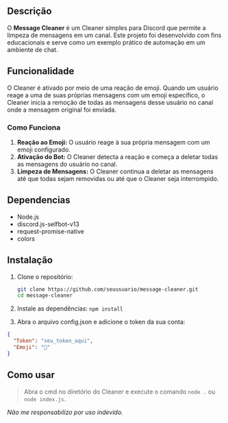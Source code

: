 ## Descrição

O **Message Cleaner** é um Cleaner simples para Discord que permite a limpeza de mensagens em um canal. Este projeto foi desenvolvido com fins educacionais e serve como um exemplo prático de automação em um ambiente de chat.

## Funcionalidade

O Cleaner é ativado por meio de uma reação de emoji. Quando um usuário reage a uma de suas próprias mensagens com um emoji específico, o Cleaner inicia a remoção de todas as mensagens desse usuário no canal onde a mensagem original foi enviada.

### Como Funciona

1. **Reação ao Emoji:** O usuário reage à sua própria mensagem com um emoji configurado.
2. **Ativação do Bot:** O Cleaner detecta a reação e começa a deletar todas as mensagens do usuário no canal.
3. **Limpeza de Mensagens:** O Cleaner continua a deletar as mensagens até que todas sejam removidas ou até que o Cleaner seja interrompido.

## Dependencias

- Node.js
- discord.js-selfbot-v13
- request-promise-native
- colors

## Instalação

1. Clone o repositório:
   ```bash
   git clone https://github.com/seuusuario/message-cleaner.git
   cd message-cleaner

2. Instale as dependências:
`npm install`

3. Abra o arquivo config.json e adicione o token da sua conta:
```json
{
  "Token": "seu_token_aqui",
  "Emoji": "🤙"
}
```
## Como usar

> Abra o cmd no diretório do Cleaner e execute o comando `node .` ou `node index.js`.

*Não me responsabilizo por uso indevido.*
